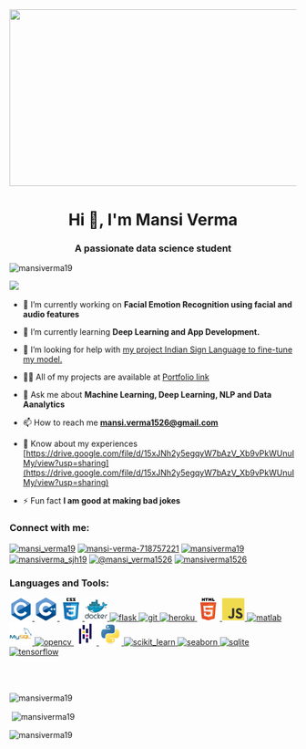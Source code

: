 <img width="3000px" height="310px" src="https://user-images.githubusercontent.com/59453698/178947079-df3cd391-b419-4258-a542-b9a7e47e4351.gif">
<h1 align="center">Hi 👋, I'm Mansi Verma</h1>
<h3 align="center">A passionate data science student</h3>

<p align="left"> <img src="https://komarev.com/ghpvc/?username=mansiverma19&label=Profile%20views&color=0e75b6&style=flat" alt="mansiverma19" /> </p>

<p align="left"> <a href="https://twitter.com/mansi_verma19" target="blank"><img src="https://img.shields.io/twitter/follow/mansi_verma19?logo=twitter&style=for-the-badge\" /></a> </p>


- 🔭 I’m currently working on **Facial Emotion Recognition using facial and audio features**

- 🌱 I’m currently learning **Deep Learning and App Development.**

- 🤝 I’m looking for help with [my project Indian Sign Language to fine-tune my model.](https://github.com/mansiverma19/Indian-Sign-Language-Detection1)

- 👨‍💻 All of my projects are available at [Portfolio link](https://mansiverma19.github.io/Portfolio/)

- 💬 Ask me about **Machine Learning, Deep Learning, NLP and Data Aanalytics**

- 📫 How to reach me **mansi.verma1526@gmail.com**

- 📄 Know about my experiences [https://drive.google.com/file/d/15xJNh2y5egqyW7bAzV_Xb9vPkWUnuIMy/view?usp=sharing](https://drive.google.com/file/d/15xJNh2y5egqyW7bAzV_Xb9vPkWUnuIMy/view?usp=sharing)

- ⚡ Fun fact **I am good at making bad jokes**

<h3 align="left">Connect with me:</h3>
<p align="left">
<a href="https://twitter.com/mansi_verma19" target="blank"><img align="center" src="https://raw.githubusercontent.com/rahuldkjain/github-profile-readme-generator/master/src/images/icons/Social/twitter.svg" alt="mansi_verma19" height="30" width="40" /></a>
<a href="https://linkedin.com/in/mansi-verma-718757221" target="blank"><img align="center" src="https://raw.githubusercontent.com/rahuldkjain/github-profile-readme-generator/master/src/images/icons/Social/linked-in-alt.svg" alt="mansi-verma-718757221" height="30" width="40" /></a>
<a href="https://kaggle.com/mansiverma19" target="blank"><img align="center" src="https://raw.githubusercontent.com/rahuldkjain/github-profile-readme-generator/master/src/images/icons/Social/kaggle.svg" alt="mansiverma19" height="30" width="40" /></a>
<a href="https://instagram.com/mansiverma_sjh19" target="blank"><img align="center" src="https://raw.githubusercontent.com/rahuldkjain/github-profile-readme-generator/master/src/images/icons/Social/instagram.svg" alt="mansiverma_sjh19" height="30" width="40" /></a>
<a href="https://www.hackerrank.com/@mansi_verma1526" target="blank"><img align="center" src="https://raw.githubusercontent.com/rahuldkjain/github-profile-readme-generator/master/src/images/icons/Social/hackerrank.svg" alt="@mansi_verma1526" height="30" width="40" /></a>
<a href="https://auth.geeksforgeeks.org/user/mansiverma1526" target="blank"><img align="center" src="https://raw.githubusercontent.com/rahuldkjain/github-profile-readme-generator/master/src/images/icons/Social/geeks-for-geeks.svg" alt="mansiverma1526" height="30" width="40" /></a>
</p>

<h3 align="left">Languages and Tools:</h3>
<p align="left"> <a href="https://www.cprogramming.com/" target="_blank" rel="noreferrer"> <img src="https://raw.githubusercontent.com/devicons/devicon/master/icons/c/c-original.svg" alt="c" width="40" height="40"/> </a> <a href="https://www.w3schools.com/cpp/" target="_blank" rel="noreferrer"> <img src="https://raw.githubusercontent.com/devicons/devicon/master/icons/cplusplus/cplusplus-original.svg" alt="cplusiplus" width="40" heght="40"/> </a> <a href="https://www.w3schools.com/css/" target="_blank" rel="noreferrer"> <img src="https://raw.githubusercontent.com/devicons/devicon/master/icons/css3/css3-original-wordmark.svg" alt="css3" width="40" height="40"/> </a> <a href="https://www.docker.com/" target="_blank" rel="noreferrer"> <img src="https://raw.githubusercontent.com/devicons/devicon/master/icons/docker/docker-original-wordmark.svg" alt="docker" width="40" height="40"/> </a> <a href="https://flask.palletsprojects.com/" target="_blank" rel="noreferrer"> <img src="https://www.vectorlogo.zone/logos/pocoo_flask/pocoo_flask-icon.svg" alt="flask" width="40" height="40"/> </a> <a href="https://git-scm.com/" target="_blank" rel="noreferrer"> <img src="https://www.vectorlogo.zone/logos/git-scm/git-scm-icon.svg" alt="git" width="40" height="40"/> </a> <a href="https://heroku.com" target="_blank" rel="noreferrer"> <img src="https://www.vectorlogo.zone/logos/heroku/heroku-icon.svg" alt="heroku" width="40" height="40"/> </a> <a href="https://www.w3.org/html/" target="_blank" rel="noreferrer"> <img src="https://raw.githubusercontent.com/devicons/devicon/master/icons/html5/html5-original-wordmark.svg" alt="html5" width="40" height="40"/> </a> <a href="https://developer.mozilla.org/en-US/docs/Web/JavaScript" target="_blank" rel="noreferrer"> <img src="https://raw.githubusercontent.com/devicons/devicon/master/icons/javascript/javascript-original.svg" alt="javascript" width="40" height="40"/> </a> <a href="https://www.mathworks.com/" target="_blank" rel="noreferrer">
  <img src="https://upload.wikimedia.org/wikipedia/commons/2/21/Matlab_Logo.png" alt="matlab" width="40" height="40"/> </a> <a href="https://www.mysql.com/" target="_blank" rel="noreferrer"> <img src="https://raw.githubusercontent.com/devicons/devicon/master/icons/mysql/mysql-original-wordmark.svg" alt="mysql" width="40" height="40"/> </a> <a href="https://opencv.org/" target="_blank" rel="noreferrer"> <img src="https://www.vectorlogo.zone/logos/opencv/opencv-icon.svg" alt="opencv" width="40" height="40"/> </a> <a href="https://pandas.pydata.org/" target="_blank" rel="noreferrer"> <img src="https://raw.githubusercontent.com/devicons/devicon/2ae2a900d2f041da66e950e4d48052658d850630/icons/pandas/pandas-original.svg" alt="pandas" width="40" height="40"/> </a> <a href="https://www.python.org" target="_blank" rel="noreferrer"> <img src="https://raw.githubusercontent.com/devicons/devicon/master/icons/python/python-original.svg" alt="python" width="40" height="40"/> </a> <a href="https://scikit-learn.org/" target="_blank" rel="noreferrer"> <img src="https://upload.wikimedia.org/wikipedia/commons/0/05/Scikit_learn_logo_small.svg" alt="scikit_learn" width="40" height="40"/> </a> <a href="https://seaborn.pydata.org/" target="_blank" rel="noreferrer"> <img src="https://seaborn.pydata.org/_images/logo-mark-lightbg.svg" alt="seaborn" width="40" height="40"/> </a> <a href="https://www.sqlite.org/" target="_blank" rel="noreferrer"> <img src="https://www.vectorlogo.zone/logos/sqlite/sqlite-icon.svg" alt="sqlite" width="40" height="40"/> </a> <a href="https://www.tensorflow.org" target="_blank" rel="noreferrer"> <img src="https://www.vectorlogo.zone/logos/tensorflow/tensorflow-icon.svg" alt="tensorflow" width="40" height="40"/> </a> </p>
<br>
<br>

<p><img align="center" src="https://github-readme-stats.vercel.app/api/top-langs?username=mansiverma19&show_icons=true&locale=en&layout=compact" alt="mansiverma19" /></p>

<p>&nbsp;<img align="center" src="https://github-readme-stats.vercel.app/api?username=mansiverma19&show_icons=true&locale=en" alt="mansiverma19" /></p>

<p><img align="center" src="https://github-readme-streak-stats.herokuapp.com/?user=mansiverma19&" alt="mansiverma19" /></p>

